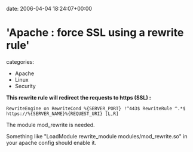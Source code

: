 


date: 2006-04-04 18:24:07+00:00


# 'Apache : force SSL using a rewrite rule'

categories:
- Apache
- Linux
- Security


**This rewrite rule will redirect the requests to https (SSL) :**

`RewriteEngine on
RewriteCond %{SERVER_PORT} !^443$
RewriteRule ^.*$ https://%{SERVER_NAME}%{REQUEST_URI} [L,R]`

The module mod_rewrite is needed.

Something like "LoadModule rewrite_module modules/mod_rewrite.so" in your apache config should enable it.
